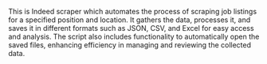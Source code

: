 This is Indeed scraper which automates the process of scraping job listings for a specified position and location. 
It gathers the data, processes it, and saves it in different formats 
such as JSON, CSV, and Excel for easy access and analysis. 
The script also includes functionality to automatically open the saved files, enhancing efficiency in managing and reviewing the collected data.
